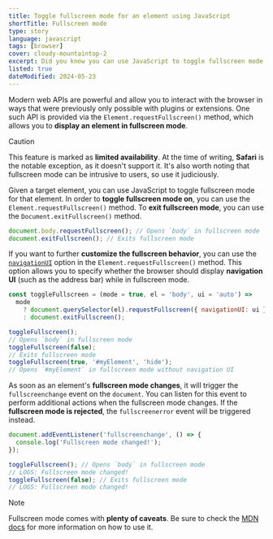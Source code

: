 ```yaml
---
title: Toggle fullscreen mode for an element using JavaScript
shortTitle: Fullscreen mode
type: story
language: javascript
tags: [browser]
cover: cloudy-mountaintop-2
excerpt: Did you know you can use JavaScript to toggle fullscreen mode for an element on a webpage? Let's learn how!
listed: true
dateModified: 2024-05-23
---
```


Modern web APIs are powerful and allow you to interact with the browser in ways that were previously only possible with plugins or extensions. One such API is provided via the `Element.requestFullscreen()` method, which allows you to **display an element in fullscreen mode**.

> [!CAUTION]
>
> This feature is marked as **limited availability**. At the time of writing, **Safari** is the notable exception, as it doesn't support it. It's also worth noting that fullscreen mode can be intrusive to users, so use it judiciously.

Given a target element, you can use JavaScript to toggle fullscreen mode for that element. In order to **toggle fullscreen mode on**, you can use the `Element.requestFullscreen()` method. To **exit fullscreen mode**, you can use the `Document.exitFullscreen()` method.

```js
document.body.requestFullscreen(); // Opens `body` in fullscreen mode
document.exitFullscreen(); // Exits fullscreen mode
```

If you want to further **customize the fullscreen behavior**, you can use the [`navigationUI`](https://developer.mozilla.org/en-US/docs/Web/API/Element/requestFullScreen#navigationui) option in the `Element.requestFullscreen()` method. This option allows you to specify whether the browser should display **navigation UI** (such as the address bar) while in fullscreen mode.

```js
const toggleFullscreen = (mode = true, el = 'body', ui = 'auto') =>
  mode
    ? document.querySelector(el).requestFullscreen({ navigationUI: ui })
    : document.exitFullscreen();

toggleFullscreen();
// Opens `body` in fullscreen mode
toggleFullscreen(false);
// Exits fullscreen mode
toggleFullscreen(true, '#myElement', 'hide');
// Opens `#myElement` in fullscreen mode without navigation UI
```

As soon as an element's **fullscreen mode changes**, it will trigger the `fullscreenchange` event on the `document`. You can listen for this event to perform additional actions when the fullscreen mode changes. If the **fullscreen mode is rejected**, the `fullscreenerror` event will be triggered instead.

```js
document.addEventListener('fullscreenchange', () => {
  console.log('Fullscreen mode changed!');
});

toggleFullscreen(); // Opens `body` in fullscreen mode
// LOGS: Fullscreen mode changed!
toggleFullscreen(false); // Exits fullscreen mode
// LOGS: Fullscreen mode changed!
```

> [!NOTE]
>
> Fullscreen mode comes with **plenty of caveats**. Be sure to check the [MDN docs](https://developer.mozilla.org/en-US/docs/Web/API/Element/requestFullScreen#compatible_elements) for more information on how to use it.
